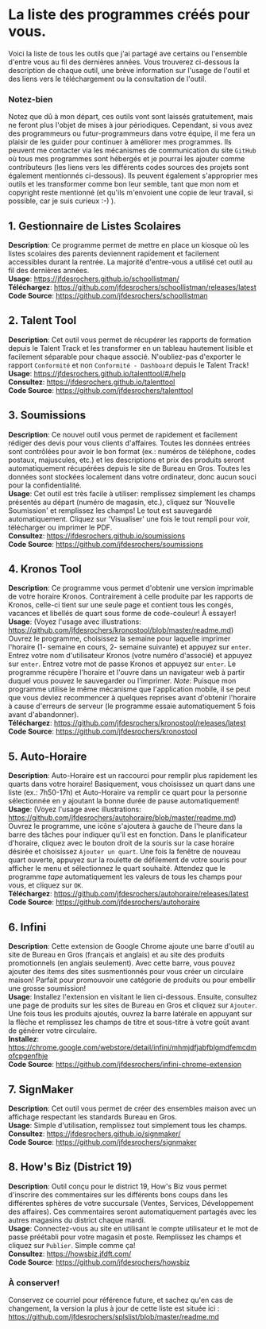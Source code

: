 # **La liste** des programmes créés pour vous.

Voici la liste de tous les outils que j'ai partagé ave certains ou l'ensemble d'entre vous au fil des dernières années. Vous trouverez ci-dessous la description de chaque outil, une brève information sur l'usage de l'outil et des liens vers le téléchargement ou la consultation de l'outil. 

### Notez-bien

Notez que dû à mon départ, ces outils vont sont laissés gratuitement, mais ne feront plus l'objet de mises à jour périodiques. Cependant, si vous avez des programmeurs ou futur-programmeurs dans votre équipe, il me fera un plaisir de les guider pour continuer à améliorer mes programmes. Ils peuvent me contacter via les mécanismes de communication du site `GitHub` où tous mes programmes sont hébergés et je pourrai les ajouter comme contributeurs (les liens vers les différents codes sources des projets sont également mentionnés ci-dessous). Ils peuvent également s'approprier mes outils et les transformer comme bon leur semble, tant que mon nom et copyright reste mentionné (et qu'ils m'envoient une copie de leur travail, si possible, car je suis curieux :-) ).

## 1. Gestionnaire de Listes Scolaires
**Description**: Ce programme permet de mettre en place un kiosque où les listes scolaires des parents deviennent rapidement et facilement accessibles durant la rentrée. La majorité d'entre-vous a utilisé cet outil au fil des dernières années.  
**Usage**: https://jfdesrochers.github.io/schoollistman/  
**Téléchargez**: https://github.com/jfdesrochers/schoollistman/releases/latest  
**Code Source**: https://github.com/jfdesrochers/schoollistman  

## 2. Talent Tool
**Description**: Cet outil vous permet de récupérer les rapports de formation depuis le Talent Track et les transformer en un tableau hautement lisible et facilement séparable pour chaque associé. N'oubliez-pas d'exporter le rapport `Conformité` et non `Conformité - Dashboard` depuis le Talent Track!  
**Usage**: https://jfdesrochers.github.io/talenttool/#/help  
**Consultez**: https://jfdesrochers.github.io/talenttool  
**Code Source**: https://github.com/jfdesrochers/talenttool  

## 3. Soumissions
**Description**: Ce nouvel outil vous permet de rapidement et facilement rédiger des devis pour vous clients d'affaires. Toutes les données entrées sont contrôlées pour avoir le bon format (ex.: numéros de téléphone, codes postaux, majuscules, etc.) et les descriptions et prix des produits seront automatiquement récupérées depuis le site de Bureau en Gros. Toutes les données sont stockées localement dans votre ordinateur, donc aucun souci pour la confidentialité.  
**Usage**: Cet outil est très facile à utiliser: remplissez simplement les champs présentés au départ (numéro de magasin, etc.), cliquez sur 'Nouvelle Soumission' et remplissez les champs! Le tout est sauvegardé automatiquement. Cliquez sur 'Visualiser' une fois le tout rempli pour voir, télécharger ou imprimer le PDF.  
**Consultez**: https://jfdesrochers.github.io/soumissions  
**Code Source**: https://github.com/jfdesrochers/soumissions  

## 4. Kronos Tool
**Description**: Ce programme vous permet d'obtenir une version imprimable de votre horaire Kronos. Contrairement à celle produite par les rapports de Kronos, celle-ci tient sur une seule page et contient tous les congés, vacances et libellés de quart sous forme de code-couleur! À essayer!  
**Usage**: (Voyez l'usage avec illustrations: https://github.com/jfdesrochers/kronostool/blob/master/readme.md) Ouvrez le programme, choisissez la semaine pour laquelle imprimer l'horaire (1- semaine en cours, 2- semaine suivante) et appuyez sur `enter`. Entrez votre nom d'utilisateur Kronos (votre numéro d'associé) et appuyez sur `enter`. Entrez votre mot de passe Kronos et appuyez sur `enter`. Le programme récupère l'horaire et l'ouvre dans un navigateur web à partir duquel vous pouvez le sauvegarder ou l'imprimer. *Note*: Puisque mon programme utilise le même mécanisme que l'application mobile, il se peut que vous deviez recommencer à quelques reprises avant d'obtenir l'horaire à cause d'erreurs de serveur (le programme essaie automatiquement 5 fois avant d'abandonner).  
**Téléchargez**: https://github.com/jfdesrochers/kronostool/releases/latest  
**Code Source**: https://github.com/jfdesrochers/kronostool  

## 5. Auto-Horaire
**Description**: Auto-Horaire est un raccourci pour remplir plus rapidement les quarts dans votre horaire! Basiquement, vous choisissez un quart dans une liste (ex.: 7h50-17h) et Auto-Horaire va remplir ce quart pour la personne sélectionnée en y ajoutant la bonne durée de pause automatiquement!  
**Usage**: (Voyez l'usage avec illustrations: https://github.com/jfdesrochers/autohoraire/blob/master/readme.md) Ouvrez le programme, une icône s'ajoutera à gauche de l'heure dans la barre des tâches pour indiquer qu'il est en fonction. Dans le planificateur d'horaire, cliquez avec le bouton droit de la souris sur la case horaire désirée et choisissez `Ajouter un quart`. Une fois la fenêtre de nouveau quart ouverte, appuyez sur la roulette de défilement de votre souris pour afficher le menu et sélectionnez le quart souhaité. Attendez que le programme *tape* automatiquement les valeurs de tous les champs pour vous, et cliquez sur `OK`.  
**Téléchargez**: https://github.com/jfdesrochers/autohoraire/releases/latest  
**Code Source**: https://github.com/jfdesrochers/autohoraire  

## 6. Infini
**Description**: Cette extension de Google Chrome ajoute une barre d'outil au site de Bureau en Gros (français et anglais) et au site des produits promotionnels (en anglais seulement). Avec cette barre, vous pouvez ajouter des items des sites susmentionnés pour vous créer un circulaire maison! Parfait pour promouvoir une catégorie de produits ou pour embellir une grosse soumission!  
**Usage**: Installez l'extension en visitant le lien ci-dessous. Ensuite, consultez une page de produits sur les sites de Bureau en Gros et cliquez sur `Ajouter`. Une fois tous les produits ajoutés, ouvrez la barre latérale en appuyant sur la flèche et remplissez les champs de titre et sous-titre à votre goût avant de générer votre circulaire.  
**Installez**: https://chrome.google.com/webstore/detail/infini/mhmjdfjabfblgmdfemcdmofcpgenfhje  
**Code Source**: https://github.com/jfdesrochers/infini-chrome-extension  

## 7. SignMaker
**Description**: Cet outil vous permet de créer des ensembles maison avec un affichage respectant les standards Bureau en Gros.  
**Usage**: Simple d'utilisation, remplissez tout simplement tous les champs.  
**Consultez**: https://jfdesrochers.github.io/signmaker/  
**Code Source**: https://github.com/jfdesrochers/signmaker  

## 8. How's Biz (District 19)
**Description**: Outil conçu pour le district 19, How's Biz vous permet d'inscrire des commentaires sur les différents bons coups dans les différentes sphères de votre succursale (Ventes, Services, Développement des affaires). Ces commentaires seront automatiquement partagés avec les autres magasins du district chaque mardi.  
**Usage**: Connectez-vous au site en utilisant le compte utilisateur et le mot de passe préétabli pour votre magasin et poste. Remplissez les champs et cliquez sur `Publier`. Simple comme ça!  
**Consultez**: https://howsbiz.jfdft.com/  
**Code Source**: https://github.com/jfdesrochers/howsbiz  

### À conserver!

Conservez ce courriel pour référence future, et sachez qu'en cas de changement, la version la plus à jour de cette liste est située ici : https://github.com/jfdesrochers/splslist/blob/master/readme.md


